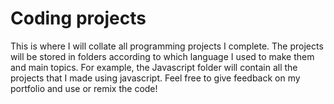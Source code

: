 # Coding projects
This is where I will collate all programming projects I complete. The projects will be stored in folders according to which language I used to make them and main topics. For example, the Javascript folder will contain all the projects that I made using javascript. Feel free to give feedback on my portfolio and use or remix the code!